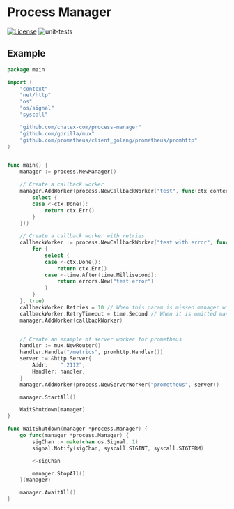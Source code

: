 # Process Manager

<a href="https://opensource.org/licenses/Apache-2.0" rel="nofollow"><img src="https://img.shields.io/badge/license-Apache%202-blue" alt="License" style="max-width:100%;"></a>
![unit-tests](https://github.com/chatex-com/process-manager/workflows/unit-tests/badge.svg)

## Example

```go
package main

import (
	"context"
	"net/http"
	"os"
	"os/signal"
	"syscall"

	"github.com/chatex-com/process-manager"
	"github.com/gorilla/mux"
	"github.com/prometheus/client_golang/prometheus/promhttp"
)


func main() {
	manager := process.NewManager()

	// Create a callback worker
	manager.AddWorker(process.NewCallbackWorker("test", func(ctx context.Context) error {
		select {
		case <-ctx.Done():
			return ctx.Err()
		}
	}))

	// Create a callback worker with retries
	callbackWorker := process.NewCallbackWorker("test with error", func(ctx context.Context) error {
		for {
			select {
			case <-ctx.Done():
				return ctx.Err()
			case <-time.After(time.Millisecond):
				return errors.New("test error")
			}
		}
	}, true)
	callbackWorker.Retries = 10 // When this param is missed manager will try restart in infinity loop
	callbackWorker.RetryTimeout = time.Second // When it is omitted manager will try to run it immediately 
	manager.AddWorker(callbackWorker)


	// Create an example of server worker for prometheus
	handler := mux.NewRouter()
	handler.Handle("/metrics", promhttp.Handler())
	server := &http.Server{
		Addr:    ":2112",
		Handler: handler,
	}
	manager.AddWorker(process.NewServerWorker("prometheus", server))

	manager.StartAll()

	WaitShutdown(manager)
}

func WaitShutdown(manager *process.Manager) {
	go func(manager *process.Manager) {
		sigChan := make(chan os.Signal, 1)
		signal.Notify(sigChan, syscall.SIGINT, syscall.SIGTERM)

		<-sigChan

		manager.StopAll()
	}(manager)

	manager.AwaitAll()
}

```
